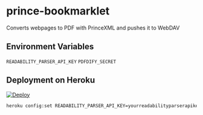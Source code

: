 # prince-bookmarklet
Converts webpages to PDF with PrinceXML and pushes it to WebDAV


## Environment Variables


`READABILITY_PARSER_API_KEY`
`PDFDIFY_SECRET`


## Deployment on Heroku

[![Deploy](https://www.herokucdn.com/deploy/button.svg)](https://heroku.com/deploy?template=https://github.com/darvin/prince-bookmarklet)


```bash
heroku config:set READABILITY_PARSER_API_KEY=yourreadabilityparserapikey
```